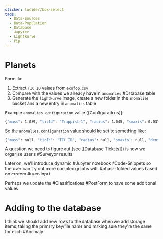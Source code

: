 ```yaml
---
sticker: lucide//box-select
tags:
  - Data-Sources
  - Data-Population
  - Database
  - Jupyter
  - Lightkurve
  - Pip
---
```

# Planets
Formula:
1. Extract `TIC ID` values from `exofop.csv`
2. Compare with the values we already have in `anomalies` #Database table
3. Generate the `lightkurve` image, create a new folder in the `anomalies` bucket and a new entry in `anomalies` table

Example `anomalies.configuration` value [[Configurations]]:
```bash
{"mass": 1.039, "ticId": "Trappist-1", "radius": 1.045, "smaxis": 0.03749, "ticId2": "TOI 6838.05", "density": 5.009, "orbital_period": 9.21, "temperature_eq": 217.65}
```

So the `anomalies.configuration` value should be set to something like:
```bash
{"mass": null, "ticId": "TIC ID", "radius": null, "smaxis": null, "density": null, "orbital_period": null, "temperature_eq": null}
```

A question we need to figure out (see [[Database Tickets]]) is how we organise user's #Surveyor results

Later on, we'll introduce dynamic #Jupyter notebook #Code-Snippets so the user can try out more complex graphs with #phase-folded values based on custom #user-input

Perhaps we update the #Classifications #PostForm to have some additional values

# Adding to the database
I think we should add new rows to the database when we add storage items, taking the primary key/file name and making sure they're the same for each #Anomaly